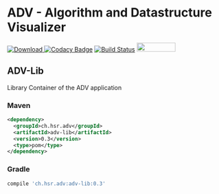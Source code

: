 # ADV - Algorithm and Datastructure Visualizer

[![Download](https://api.bintray.com/packages/adv/adv/adv-lib/images/download.svg) ](https://bintray.com/adv/adv/adv-lib/_latestVersion)
[![Codacy Badge](https://api.codacy.com/project/badge/Grade/e94bc0883d6c43fd8c5741b9d71a007f)](https://app.codacy.com/app/ADV/ADV-Lib?utm_source=github.com&utm_medium=referral&utm_content=ADVisualizer/ADV-Lib&utm_campaign=badger)
[![Build Status](https://travis-ci.org/ADVisualizer/ADV-Lib.svg?branch=develop)](https://travis-ci.org/ADVisualizer/ADV-Lib)
<a href="https://structure101.com/"><img src="http://structure101.com/images/s101_170.png" width="90" height="21"></a>



## ADV-Lib
Library Container of the ADV application

### Maven
````xml
<dependency>
  <groupId>ch.hsr.adv</groupId>
  <artifactId>adv-lib</artifactId>
  <version>0.3</version>
  <type>pom</type>
</dependency>
````

### Gradle
````groovy
compile 'ch.hsr.adv:adv-lib:0.3'
````

